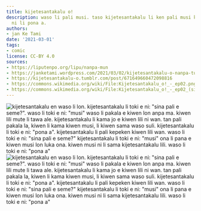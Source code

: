 ```yaml
---
title: kijetesantakalu o!
description: waso li pali musi. taso kijetesantakalu li ken pali musi kin. pali tu
  ni li pona a.
authors:
- jan Ke Tami
date: '2021-03-01'
tags:
- comic
license: CC-BY 4.0
sources:
- https://liputenpo.org/lipu/nanpa-mun
- https://janketami.wordpress.com/2021/03/02/kijetesantakalu-o-nanpa-tu/
- https://kijetesantakalu-o.tumblr.com/post/671649660472098816
- https://commons.wikimedia.org/wiki/File:Kijetesantakalu_o!_-_ep02.png
- https://commons.wikimedia.org/wiki/File:Kijetesantakalu_o!_-_ep02_(sitelen_pona).png
---
```


![kijetesantakalu en waso li lon. kijetesantakalu li toki e ni: "sina pali e seme?". waso li toki e ni: "musi" waso li pakala e kiwen lon anpa ma. kiwen lili mute li tawa ale. kijetesantakalu li kama jo e kiwen lili ni wan. tan pali pakala la, kiwen li kama kiwen musi, li kiwen sama waso suli. kijetesantakalu li toki e ni: "pona a". kijetesantakalu li pali kepeken kiwen lili wan. waso li toki e ni: "sina pali e seme?" kijetesantakalu li toki e ni: "musi" ona li pana e kiwen musi lon luka ona. kiwen musi ni li sama kijetesantakalu lili. waso li toki e ni: "pona a"](https://upload.wikimedia.org/wikipedia/commons/7/78/Kijetesantakalu_o%21_-_ep02.png)
![kijetesantakalu en waso li lon. kijetesantakalu li toki e ni: "sina pali e seme?". waso li toki e ni: "musi" waso li pakala e kiwen lon anpa ma. kiwen lili mute li tawa ale. kijetesantakalu li kama jo e kiwen lili ni wan. tan pali pakala la, kiwen li kama kiwen musi, li kiwen sama waso suli. kijetesantakalu li toki e ni: "pona a". kijetesantakalu li pali kepeken kiwen lili wan. waso li toki e ni: "sina pali e seme?" kijetesantakalu li toki e ni: "musi" ona li pana e kiwen musi lon luka ona. kiwen musi ni li sama kijetesantakalu lili. waso li toki e ni: "pona a"](https://upload.wikimedia.org/wikipedia/commons/6/68/Kijetesantakalu_o%21_-_ep02_%28sitelen_pona%29.png)